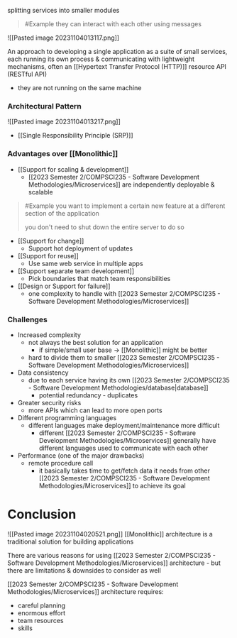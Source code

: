 splitting services into smaller modules
>	#Example 
>	they can interact with each other using messages

![[Pasted image 20231104013117.png]]

An approach to developing a single application as a suite of small services, each running its own process & communicating with lightweight mechanisms, often an [[Hypertext Transfer Protocol (HTTP)]] resource API (RESTful API)
- they are not running on the same machine

### Architectural Pattern
![[Pasted image 20231104013217.png]]
- [[Single Responsibility Principle (SRP)]]

### Advantages over [[Monolithic]]
- [[Support for scaling & development]]
	- [[2023 Semester 2/COMPSCI235 - Software Development Methodologies/Microservices]] are independently deployable & scalable
>	#Example 
>	you want to implement a certain new feature at a different section of the application
>	
>	you don't need to shut down the entire server to do so
- [[Support for change]]
	- Support hot deployment of updates
- [[Support for reuse]]
	- Use same web service in multiple apps
- [[Support separate team development]]
	- Pick boundaries that match team responsibilities
- [[Design or Support for failure]]
	- one complexity to handle with [[2023 Semester 2/COMPSCI235 - Software Development Methodologies/Microservices]]

### Challenges
- Increased complexity
	- not always the best solution for an application
		- if simple/small user base $\rightarrow$ [[Monolithic]] might be better
	- hard to divide them to smaller [[2023 Semester 2/COMPSCI235 - Software Development Methodologies/Microservices]]
- Data consistency
	- due to each service having its own [[2023 Semester 2/COMPSCI235 - Software Development Methodologies/database|database]]
		- potential redundancy - duplicates
- Greater security risks
	- more APIs which can lead to more open ports
- Different programming languages
	- different languages make deployment/maintenance more difficult
		- different [[2023 Semester 2/COMPSCI235 - Software Development Methodologies/Microservices]] generally have different languages used to communicate with each other
- Performance (one of the major drawbacks)
	- remote procedure call
		- it basically takes time to get/fetch data it needs from other [[2023 Semester 2/COMPSCI235 - Software Development Methodologies/Microservices]] to achieve its goal

# Conclusion
![[Pasted image 20231104020521.png]]
[[Monolithic]] architecture is a traditional solution for building applications

There are various reasons for using [[2023 Semester 2/COMPSCI235 - Software Development Methodologies/Microservices]] architecture - but there are limitations & downsides to consider as well

[[2023 Semester 2/COMPSCI235 - Software Development Methodologies/Microservices]] architecture requires:
- careful planning
- enormous effort
- team resources
- skills


